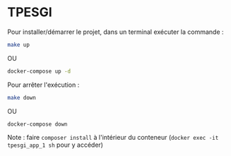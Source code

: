 # TPESGI

Pour installer/démarrer le projet, dans un terminal exécuter la commande :
```bash
make up
```
OU
```bash
docker-compose up -d
```

Pour arrêter l'exécution :
```bash
make down
```
OU
```bash
docker-compose down
```

Note : faire `composer install` à l'intérieur du conteneur (`docker exec -it tpesgi_app_1 sh` pour y accéder)
